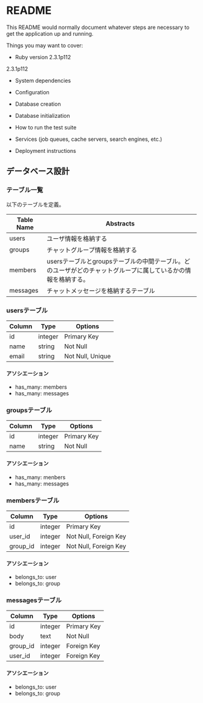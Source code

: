# README

This README would normally document whatever steps are necessary to get the
application up and running.

Things you may want to cover:

* Ruby version
2.3.1p112

2.3.1p112

* System dependencies

* Configuration

* Database creation

* Database initialization

* How to run the test suite

* Services (job queues, cache servers, search engines, etc.)

* Deployment instructions

## データベース設計

### テーブル一覧

以下のテーブルを定義。

|Table Name|Abstracts|
|----------|---------|
|users|ユーザ情報を格納する|
|groups|チャットグループ情報を格納する|
|members|usersテーブルとgroupsテーブルの中間テーブル。どのユーザがどのチャットグループに属しているかの情報を格納する。|
|messages|チャットメッセージを格納するテーブル|


### usersテーブル

|Column|Type|Options|
|------|----|-------|
|id|integer|Primary Key|
|name|string|Not Null|
|email|string|Not Null, Unique|


#### アソシエーション

- has_many: members
- has_many: messages

### groupsテーブル

|Column|Type|Options|
|------|----|-------|
|id|integer|Primary Key|
|name|string|Not Null|

#### アソシエーション

- has_many: menbers
- has_many: messages

### membersテーブル

|Column|Type|Options|
|------|----|-------|
|id|integer|Primary Key|
|user_id|integer|Not Null, Foreign Key|
|group_id|integer|Not Null, Foreign Key|

#### アソシエーション

- belongs_to: user
- belongs_to: group

### messagesテーブル

|Column|Type|Options|
|------|----|-------|
|id|integer|Primary Key|
|body|text|Not Null|
|group_id|integer|Foreign Key|
|user_id|integer|Foreign Key|

#### アソシエーション

- belongs_to: user
- belongs_to: group
